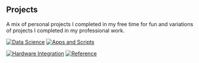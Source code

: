 ## Projects
A mix of personal projects I completed in my free time for fun and variations of projects I completed in my professional work.


 [![Data Science]()](./../pages/DataScience.md)        [![Apps and Scripts]()](./../pages/AppsScripts.md)

 [![Hardware Integration]()](./../pages/HardwareIntegration.md)        [![Reference]()](./../pages/Reference.md)
